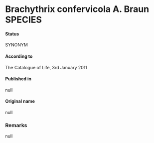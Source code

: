 # Brachythrix confervicola A. Braun SPECIES

#### Status
SYNONYM

#### According to
The Catalogue of Life, 3rd January 2011

#### Published in
null

#### Original name
null

### Remarks
null